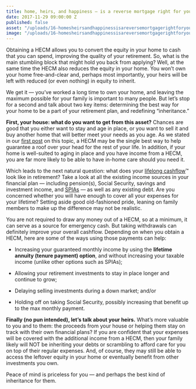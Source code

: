 ```yaml
---
title: home, heirs, and happiness — is a reverse mortgage right for you?
date: 2017-11-29 09:00:00 Z
published: false
asset: "/uploads/16-homesheirsandhappinessisareversemortgagerightforyou-article.jpg.png"
image: "/uploads/16-homesheirsandhappinessisareversemortgagerightforyou-preview.jpg.png"
---
```


Obtaining a HECM allows you to convert the equity in your home to cash that you can spend, improving the quality of your retirement. So, what is the main stumbling block that might hold you back from applying?<!--more--> Well, at the same time the HECM also reduces the equity in your home. You won’t own your home free-and-clear and, perhaps most importantly, your heirs will be left with reduced (or even nothing) in equity to inherit.

We get it — you’ve worked a long time to own your home, and leaving the maximum possible for your family is important to many people. But let’s stop for a second and talk about two key items: determining the best way for your home to be a part of your retirement plan, and redefining “inheritance.”

**First, your house: what do you want to get from this asset?** Chances are good that you either want to stay and age in place, or you want to sell it and buy another home that will better meet your needs as you age. As we stated in our [first post](putting-your-home-to-work-for-you-reverse-mortgages.html) on this topic, a HECM may be the single best way to help guarantee a roof over your head for the rest of your life. In addition, if your home is well-suited to aging in place and you have income from a HECM, you are far more likely to be able to have in-home care should you need it.

Which leads to the next natural question: what does your [lifelong cashflow](finding-balance-lifelong-cashflow.html)™ look like in retirement? Take a look at all the existing income sources in your financial plan — including pension(s), Social Security, savings and investment income, and [SPIAs](simple-stable-yes-thats-a-spia.html) — as well as any existing debt. Are you concerned whether you will have enough to cover all your expenses for your lifetime? Setting aside good old-fashioned pride, leaning on family members to make up the difference may not be realistic.

You are not required to draw any money out of a HECM, so at a minimum, it can serve as a source for emergency cash. But taking withdrawals can definitely improve your overall cashflow. Depending on when you obtain a HECM, here are some of the ways using those payments can help:

* Increasing your guaranteed monthly income by using the **lifetime annuity (tenure payment) option**, and without increasing your taxable income (unlike other options such as SPIAs);

* Allowing your retirement investments to stay in place longer and continue to grow;

* Delaying selling investments during a down market; and/or

* Holding off on taking Social Security, possibly increasing that benefit up to the max monthly payment.

**Finally (no pun intended), let’s talk about your heirs.** What’s more valuable to you and to them: the proceeds from your house or helping them stay on track with their own financial plans? If you are confident that your expenses will be covered with the additional income from a HECM, then your family likely will NOT be inheriting your debts or scrambling to afford care for you on top of their regular expenses. And, of course, they may still be able to access the leftover equity in your home or eventually benefit from other investments you own.

Peace of mind is priceless for you — and perhaps the best kind of inheritance for them.